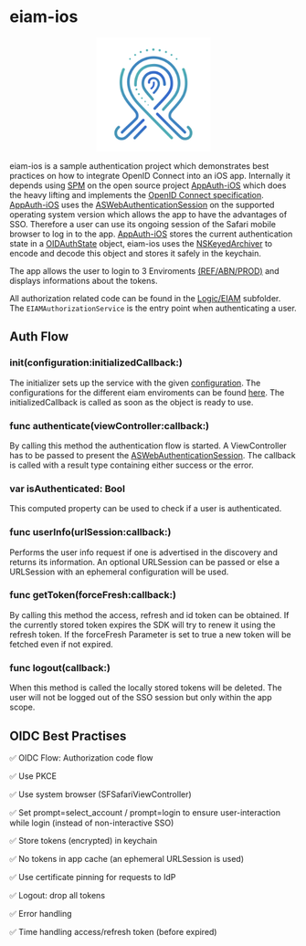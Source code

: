 # eiam-ios

<p align="center">
  <img width="200" height="auto" src="/eIAM/Resources/Images/Images.xcassets/AppIcon.appiconset/1024.png">
</p>

eiam-ios is a sample authentication project which demonstrates best practices on how to integrate OpenID Connect into an iOS app. Internally it depends using [SPM](https://www.swift.org/package-manager/) on the open source project [AppAuth-iOS](https://github.com/openid/AppAuth-iOS) which does the heavy lifting and implements the [OpenID Connect specification](https://openid.net/specs/openid-connect-core-1_0.html).
[AppAuth-iOS](https://github.com/openid/AppAuth-iOS) uses the [ASWebAuthenticationSession](https://developer.apple.com/documentation/authenticationservices/aswebauthenticationsession) on the supported operating system version which allows the app to have the advantages of SSO. Therefore a user can use its ongoing session of the Safari mobile browser to log in to the app.
[AppAuth-iOS](https://github.com/openid/AppAuth-iOS) stores the current authentication state in a [OIDAuthState](https://github.com/openid/AppAuth-iOS/blob/master/Source/AppAuthCore/OIDAuthState.h) object, eiam-ios uses the [NSKeyedArchiver](https://developer.apple.com/documentation/foundation/nskeyedarchiver) to encode and decode this object and stores it safely in the keychain.

The app allows the user to login to 3 Enviroments [(REF/ABN/PROD)](/eIAM/Logic/EIAMConfiguration%2BEnviroment.swift) and displays informations about the tokens.

All authorization related code can be found in the [Logic/EIAM](/eIAM/Logic/EIAM) subfolder. The `EIAMAuthorizationService` is the entry point when authenticating a user.

## Auth Flow

### init(configuration:initializedCallback:)
The initializer sets up the service with the given [configuration](/eIAM/Logic/EIAM/EIAMConfiguration.swift). The configurations for the different eiam enviroments can be found [here](https://github.com/UbiqueInnovation/eiam-ios/blob/develop/eIAM/Logic/EIAMConfiguration%2BEnviroment.swift).
The initializedCallback is called as soon as the object is ready to use.

### func authenticate(viewController:callback:)
By calling this method the authentication flow is started. A ViewController has to be passed to present the [ASWebAuthenticationSession](https://developer.apple.com/documentation/authenticationservices/aswebauthenticationsession). The callback is called with a result type containing either success or the error.

### var isAuthenticated: Bool
This computed property can be used to check if a user is authenticated.

### func userInfo(urlSession:callback:)
Performs the user info request if one is advertised in the discovery and returns its information. An optional URLSession can be passed or else a URLSession with an ephemeral configuration will be used.

### func getToken(forceFresh:callback:)
By calling this method the access, refresh and id token can be obtained. If the currently stored token expires the SDK will try to renew it using the refresh token. If the forceFresh Parameter is set to true a new token will be fetched even if not expired.

### func logout(callback:)
When this method is called the locally stored tokens will be deleted. The user will not be logged out of the SSO session but only within the app scope.

## OIDC Best Practises

✅ OIDC Flow: Authorization code flow

✅ Use PKCE

✅ Use system browser (SFSafariViewController)

✅ Set prompt=select_account / prompt=login to ensure user-interaction while login (instead of non-interactive SSO) 

✅ Store tokens (encrypted) in keychain 

✅ No tokens in app cache (an ephemeral URLSession is used)

✅ Use certificate pinning for requests to IdP

✅ Logout: drop all tokens

✅ Error handling 

✅ Time handling access/refresh token (before expired)

